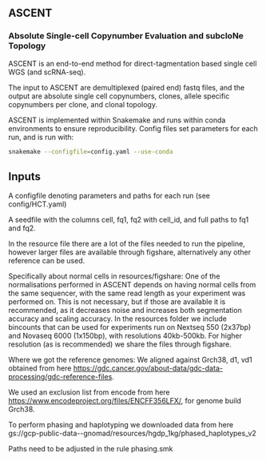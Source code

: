 ## ASCENT
### Absolute Single-cell Copynumber Evaluation and subcloNe Topology

ASCENT is an end-to-end method for direct-tagmentation based single cell WGS (and scRNA-seq).

The input to ASCENT are demultiplexed (paired end) fastq files, and the output are absolute single cell copynumbers, clones, allele specific copynumbers per clone, and clonal topology. 

ASCENT is implemented within Snakemake and runs within conda environments to ensure reproducibility. Config files set parameters for each run, and is run with: 
```bash
snakemake --configfile=config.yaml --use-conda
```


## Inputs
A configfile denoting parameters and paths for each run (see config/HCT.yaml)

A seedfile with the columns cell, fq1, fq2 with cell_id, and full paths to fq1 and fq2. 

In the resource file there are a lot of the files needed to run the pipeline, however larger files are available through figshare, alternatively any other reference can be used. 

Specifically about normal cells in resources/figshare: 
One of the normalisations performed in ASCENT depends on having normal cells from the same sequencer, with the same read length as your experiment was performed on. This is not necessary, but if those are available it is recommended, as it decreases noise and increases both segmentation accuracy and scaling accuracy. 
In the resources folder we include bincounts that can be used for experiments run on Nextseq 550 (2x37bp) and Novaseq 6000 (1x150bp), with resolutions 40kb-500kb. For higher resolution (as is recommended) we share the files through figshare. 

Where we got the reference genomes: 
We aligned against Grch38, d1, vd1 obtained from here https://gdc.cancer.gov/about-data/gdc-data-processing/gdc-reference-files. 

We used an exclusion list from encode from here https://www.encodeproject.org/files/ENCFF356LFX/, for genome build Grch38. 

To perform phasing and haplotyping we downloaded data from here gs://gcp-public-data--gnomad/resources/hgdp_1kg/phased_haplotypes_v2 

Paths need to be adjusted in the rule phasing.smk 



